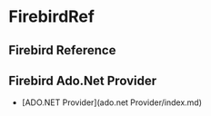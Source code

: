 # FirebirdRef

## Firebird Reference

## Firebird Ado.Net Provider 

* [ADO.NET Provider](ado.net Provider/index.md)

